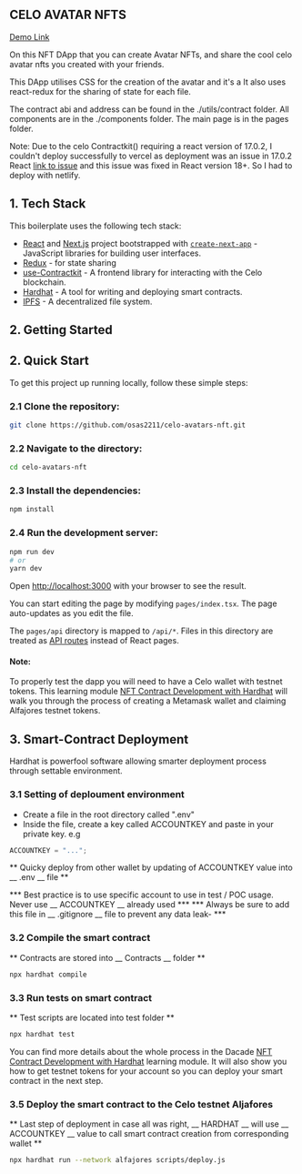 ## CELO AVATAR NFTS
[Demo Link](celo-avatars-nft.netlify.app)

On this NFT DApp that you can create Avatar NFTs, and share the cool celo avatar nfts you created with your friends.

This DApp utilises CSS for the creation of the avatar and it's a  It also uses react-redux for the sharing of state for each file. 

The contract abi and address can be found in the ./utils/contract folder.
All components are in the ./components folder.
The main page is in the pages folder.

Note: Due to the celo Contractkit() requiring a react version of 17.0.2, I couldn't deploy successfully to vercel as deployment was an issue in 17.0.2 React [link to issue](https://github.com/microsoft/TypeScript/issues/39391) and this issue was fixed in React version 18+. So I had to deploy with netlify.

## 1. Tech Stack
This boilerplate uses the following tech stack:
- [React](https://reactjs.org/) and [Next.js](https://nextjs.org/) project bootstrapped with [`create-next-app`](https://github.com/vercel/next.js/tree/canary/packages/create-next-app) - JavaScript libraries for building user interfaces.
- [Redux](https://react-redux.js.org/introduction/getting-started) - for state sharing
- [use-Contractkit](contractkit
) - A frontend library for interacting with the Celo blockchain.
- [Hardhat](https://hardhat.org/) - A tool for writing and deploying smart contracts.
- [IPFS](https://docs.ipfs.io/) - A decentralized file system.


## 2. Getting Started



## 2. Quick Start

To get this project up running locally, follow these simple steps:

### 2.1 Clone the repository:

```bash
git clone https://github.com/osas2211/celo-avatars-nft.git
```

### 2.2 Navigate to the directory:

```bash
cd celo-avatars-nft
```

### 2.3 Install the dependencies:

```bash
npm install
```

### 2.4 Run the development server:

```bash
npm run dev
# or
yarn dev
```

Open [http://localhost:3000](http://localhost:3000) with your browser to see the result.

You can start editing the page by modifying `pages/index.tsx`. The page auto-updates as you edit the file.

The `pages/api` directory is mapped to `/api/*`. Files in this directory are treated as [API routes](https://nextjs.org/docs/api-routes/introduction) instead of React pages.

#### Note:
To properly test the dapp you will need to have a Celo wallet with testnet tokens.
This learning module [NFT Contract Development with Hardhat](https://hackmd.io/exuZTH2hTqKytn2vxgDmcg) will walk you through the process of creating a Metamask wallet and claiming Alfajores testnet tokens.

## 3. Smart-Contract Deployment

Hardhat is powerfool software allowing smarter deployment process through settable environment.

### 3.1 Setting of deploument environment

- Create a file in the root directory called ".env"
- Inside the file, create a key called ACCOUNTKEY and paste in your private key. e.g

```js
ACCOUNTKEY = "...";
```

** Quicky deploy from other wallet by updating of ACCOUNTKEY value into __ .env __ file **

*** Best practice is to use specific account to use in test / POC usage. Never use __ ACCOUNTKEY __ already used ***
*** Always be sure to add this file in __ .gitignore __ file to prevent any data leak- ***


### 3.2 Compile the smart contract
** Contracts are stored into __ Contracts __ folder **

```bash
npx hardhat compile
```

### 3.3 Run tests on smart contract

** Test scripts are located into test folder **

```bash
npx hardhat test
```

You can find more details about the whole process in the Dacade [NFT Contract Development with Hardhat](https://hackmd.io/exuZTH2hTqKytn2vxgDmcg) learning module. It will also show you how to get testnet tokens for your account so you can deploy your smart contract in the next step.

### 3.5 Deploy the smart contract to the Celo testnet Aljafores

** Last step of deployment in case all was right, __ HARDHAT __ will use __ ACCOUNTKEY __ value to call smart contract creation from corresponding wallet **

```bash
npx hardhat run --network alfajores scripts/deploy.js
```
